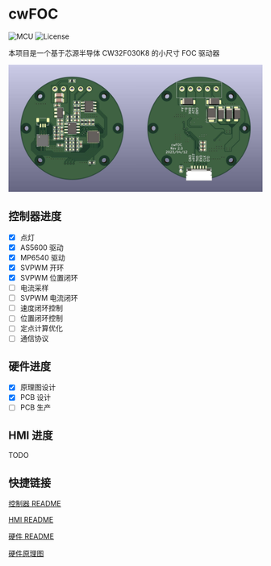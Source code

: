 # cwFOC

![MCU](https://img.shields.io/badge/MCU-CW32F030-brightgreen) ![License](https://img.shields.io/badge/License-GPL--v2-blue)

本项目是一个基于芯源半导体 CW32F030K8 的小尺寸 FOC 驱动器

![渲染图](./assets/cwFOC_3d.jpg)

## 控制器进度

- [x] 点灯
- [x] AS5600 驱动
- [x] MP6540 驱动
- [x] SVPWM 开环
- [x] SVPWM 位置闭环
- [ ] 电流采样
- [ ] SVPWM 电流闭环
- [ ] 速度闭环控制
- [ ] 位置闭环控制
- [ ] 定点计算优化
- [ ] 通信协议

## 硬件进度

- [x] 原理图设计
- [x] PCB 设计
- [ ] PCB 生产

## HMI 进度

TODO

## 快捷链接

[控制器 README](./controller/README.md)

[HMI README](./hmi/README.md)

[硬件 README](./hardware/README.md)

[硬件原理图](./assets/cwFOC_sch.pdf)
